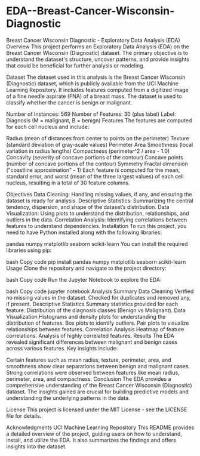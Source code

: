 # EDA--Breast-Cancer-Wisconsin-Diagnostic
Breast Cancer Wisconsin Diagnostic - Exploratory Data Analysis (EDA)
Overview
This project performs an Exploratory Data Analysis (EDA) on the Breast Cancer Wisconsin (Diagnostic) dataset. The primary objective is to understand the dataset's structure, uncover patterns, and provide insights that could be beneficial for further analysis or modeling.

Dataset
The dataset used in this analysis is the Breast Cancer Wisconsin (Diagnostic) dataset, which is publicly available from the UCI Machine Learning Repository. It includes features computed from a digitized image of a fine needle aspirate (FNA) of a breast mass. The dataset is used to classify whether the cancer is benign or malignant.

Number of Instances: 569
Number of Features: 30 (plus label)
Label: Diagnosis (M = malignant, B = benign)
Features
The features are computed for each cell nucleus and include:

Radius (mean of distances from center to points on the perimeter)
Texture (standard deviation of gray-scale values)
Perimeter
Area
Smoothness (local variation in radius lengths)
Compactness (perimeter^2 / area - 1.0)
Concavity (severity of concave portions of the contour)
Concave points (number of concave portions of the contour)
Symmetry
Fractal dimension ("coastline approximation" - 1)
Each feature is computed for the mean, standard error, and worst (mean of the three largest values) of each cell nucleus, resulting in a total of 30 feature columns.

Objectives
Data Cleaning: Handling missing values, if any, and ensuring the dataset is ready for analysis.
Descriptive Statistics: Summarizing the central tendency, dispersion, and shape of the dataset’s distribution.
Data Visualization: Using plots to understand the distribution, relationships, and outliers in the data.
Correlation Analysis: Identifying correlations between features to understand dependencies.
Installation
To run this project, you need to have Python installed along with the following libraries:

pandas
numpy
matplotlib
seaborn
scikit-learn
You can install the required libraries using pip:

bash
Copy code
pip install pandas numpy matplotlib seaborn scikit-learn
Usage
Clone the repository and navigate to the project directory:

bash
Copy code
Run the Jupyter Notebook to explore the EDA:

bash
Copy code
jupyter notebook 
Analysis Summary
Data Cleaning
Verified no missing values in the dataset.
Checked for duplicates and removed any, if present.
Descriptive Statistics
Summary statistics provided for each feature.
Distribution of the diagnosis classes (Benign vs Malignant).
Data Visualization
Histograms and density plots for understanding the distribution of features.
Box plots to identify outliers.
Pair plots to visualize relationships between features.
Correlation Analysis
Heatmap of feature correlations.
Analysis of highly correlated features.
Results
The EDA revealed significant differences between malignant and benign cases across various features. Key insights include:

Certain features such as mean radius, texture, perimeter, area, and smoothness show clear separations between benign and malignant cases.
Strong correlations were observed between features like mean radius, perimeter, area, and compactness.
Conclusion
The EDA provides a comprehensive understanding of the Breast Cancer Wisconsin (Diagnostic) dataset. The insights gained are crucial for building predictive models and understanding the underlying patterns in the data.

License
This project is licensed under the MIT License - see the LICENSE file for details.

Acknowledgments
UCI Machine Learning Repository
This README provides a detailed overview of the project, guiding users on how to understand, install, and utilize the EDA. It also summarizes the findings and offers insights into the dataset.
